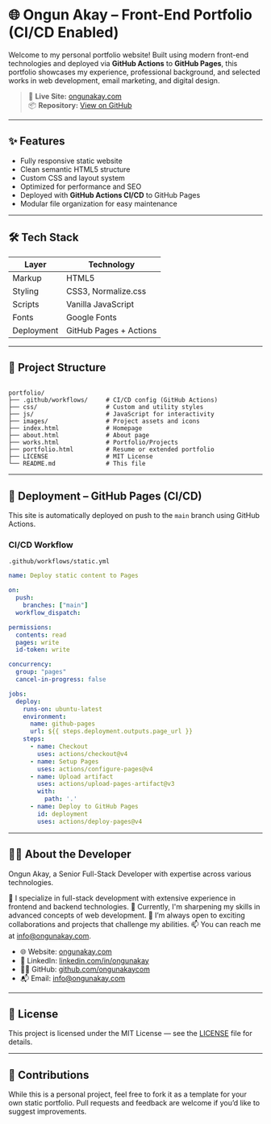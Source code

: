 # 🌐 Ongun Akay – Front-End Portfolio (CI/CD Enabled)

Welcome to my personal portfolio website! Built using modern front-end technologies and deployed via **GitHub Actions** to **GitHub Pages**, this portfolio showcases my experience, professional background, and selected works in web development, email marketing, and digital design.

> 🔧 **Live Site:** [ongunakay.com](https://ongunakay.com)  
> 📦 **Repository:** [View on GitHub](https://github.com/ongunakaycom/your-repo-name)

---

## ✨ Features

- Fully responsive static website
- Clean semantic HTML5 structure
- Custom CSS and layout system
- Optimized for performance and SEO
- Deployed with **GitHub Actions CI/CD** to GitHub Pages
- Modular file organization for easy maintenance

---

## 🛠 Tech Stack

| Layer       | Technology                 |
|------------|----------------------------|
| Markup     | HTML5                      |
| Styling    | CSS3, Normalize.css        |
| Scripts    | Vanilla JavaScript         |
| Fonts      | Google Fonts               |
| Deployment | GitHub Pages + Actions     |

---

## 📁 Project Structure

```

portfolio/
├── .github/workflows/     # CI/CD config (GitHub Actions)
├── css/                   # Custom and utility styles
├── js/                    # JavaScript for interactivity
├── images/                # Project assets and icons
├── index.html             # Homepage
├── about.html             # About page
├── works.html             # Portfolio/Projects
├── portfolio.html         # Resume or extended portfolio
├── LICENSE                # MIT License
└── README.md              # This file

````

---

## 🚀 Deployment – GitHub Pages (CI/CD)

This site is automatically deployed on push to the `main` branch using GitHub Actions.

### CI/CD Workflow

`.github/workflows/static.yml`

```yaml
name: Deploy static content to Pages

on:
  push:
    branches: ["main"]
  workflow_dispatch:

permissions:
  contents: read
  pages: write
  id-token: write

concurrency:
  group: "pages"
  cancel-in-progress: false

jobs:
  deploy:
    runs-on: ubuntu-latest
    environment:
      name: github-pages
      url: ${{ steps.deployment.outputs.page_url }}
    steps:
      - name: Checkout
        uses: actions/checkout@v4
      - name: Setup Pages
        uses: actions/configure-pages@v4
      - name: Upload artifact
        uses: actions/upload-pages-artifact@v3
        with:
          path: '.'
      - name: Deploy to GitHub Pages
        id: deployment
        uses: actions/deploy-pages@v4
````

---

## 👨‍💻 About the Developer

Ongun Akay, a Senior Full-Stack Developer with expertise across various technologies.

👀 I specialize in full-stack development with extensive experience in frontend and backend technologies.
🌱 Currently, I'm sharpening my skills in advanced concepts of web development.
💞️ I’m always open to exciting collaborations and projects that challenge my abilities.
📫 You can reach me at info@ongunakay.com.

* 🌐 Website: [ongunakay.com](https://ongunakay.com)
* 💼 LinkedIn: [linkedin.com/in/ongunakay](https://www.linkedin.com/in/ongunakay/)
* 🧑‍💻 GitHub: [github.com/ongunakaycom](https://github.com/ongunakaycom)
* 📬 Email: [info@ongunakay.com](mailto:info@ongunakay.com)

---

## 📜 License

This project is licensed under the MIT License — see the [LICENSE](./LICENSE) file for details.

---

## 🤝 Contributions

While this is a personal project, feel free to fork it as a template for your own static portfolio. Pull requests and feedback are welcome if you’d like to suggest improvements.